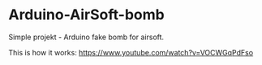 # Arduino-AirSoft-bomb

Simple projekt - Arduino fake bomb for airsoft.

This is how it works:
https://www.youtube.com/watch?v=VOCWGqPdFso
